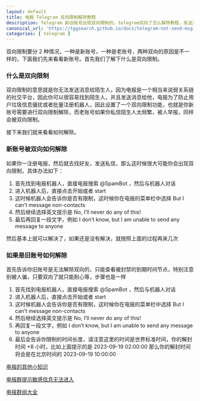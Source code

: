 ```yaml
---
layout: default
title: 电报 Telegram 双向限制解除教程
description: Telegram 新旧账号出现双向限制的，telegram双向了怎么解除教程，发送消息会提示一个红色感叹号，也就是无法发送消息给陌生人，其次如果你私信太频繁，被人举报，那么你也将会被双向限制，那么具体怎么解决呢，我们来看下教程。
canonical_url: 'https://tggsearch.github.io/docs/telegram-not-send-msg.html'
categories: [ telegram ]
---
```

双向限制要分 2 种情况，一种是新账号，一种是老账号，两种双向的原因是不一样的，下面我们先来看看新账号。首先我们了解下什么是双向限制。

### 什么是双向限制
双向限制的意思就是你无法发送消息给陌生人，因为电报是一个相当来说弱关系链的社交平台，因此你可以很容易找到陌生人，并且发送消息给他，电报为了防止用户垃圾信息骚扰或者批量注册机器人，因此设置了一个双向限制功能，也就是你新账号需要进行双向限制解除，而老账号如果你私信陌生人太频繁，被人举报，同样会被双向限制。

接下来我们就来看看如何解除。

### 新账号被双向如何解除
如果你一注册电报，然后就去找好友，发送私信，那么这时候很大可能你会出现双向限制，具体办法如下：

1. 首先找到电报机器人，直接电报搜索 @SpamBot ，然后与机器人对话
2. 进入机器人后，直接点击开始或者 start
3. 这时候机器人会告诉你是否有限制，这时候你在电报的菜单栏中选择 But I can’t message non-contacts
4. 然后继续选择英文提示是 No, I’ll never do any of this!
5. 最后再回复一段文字，例如 I don’t know, but I am unable to send any message to anyone

然后基本上就可以解决了，如果还是没有解决，就按照上面的过程再来几次

### 如果是旧账号如何解除
首先告诉你旧账号是无法解除双向的，只能查看被封禁的到期时间节点，特别注意别被人骗，只要双向了就只能耐心等，步骤也是一样

1. 首先找到电报机器人，直接电报搜索 @SpamBot ，然后与机器人对话
2. 进入机器人后，直接点击开始或者 start
3.  这时候机器人会告诉你是否有限制，这时候你在电报的菜单栏中选择 But I can’t message non-contacts
4. 然后继续选择英文提示是 No, I’ll never do any of this!
5. 再回复一段文字，例如 I don’t know, but I am unable to send any message to anyone
6. 最后会告诉你限制的时间长度，请注意这里的时间是世界标准时间，你的解封时间 +8 小时，比如上面提示的是 2023-09-19 02:00:00 那么你的解封时间将会是在北京时间的 2023-09-19 10:00:00

[电报的其他小知识](/telegram.html)

[电报群提示敏感信息无法进入](./telegram-group-spc.html)

[电报群组大全](./telegram-group-index.html)